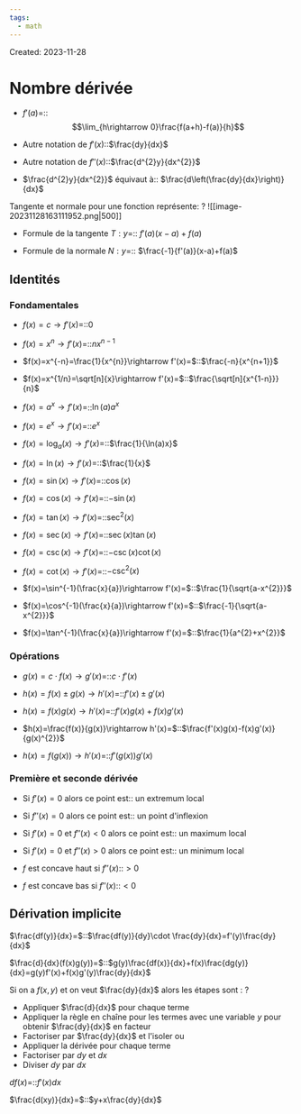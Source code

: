 ```yaml
---
tags:
  - math
---
```

Created: 2023-11-28

# Nombre dérivée
- $f'(a)$=::$$\lim_{h\rightarrow 0}\frac{f(a+h)-f(a)}{h}$$
<!--SR:!2024-05-12,91,230-->
- Autre notation de $f'(x)$::$\frac{dy}{dx}$
<!--SR:!2024-06-26,127,250-->
- Autre notation de $f''(x)$::$\frac{d^{2}y}{dx^{2}}$
<!--SR:!2024-03-28,47,185-->
- $\frac{d^{2}y}{dx^{2}}$ équivaut à:: $\frac{d\left(\frac{dy}{dx}\right)}{dx}$
<!--SR:!2024-03-05,10,229-->


Tangente et normale pour une fonction représente:
?
![[image-20231128163111952.png|500]]
<!--SR:!2024-06-24,127,250-->

- Formule de la tangente $T:y$=:: $f'(a)(x-a)+f(a)$
<!--SR:!2024-04-14,75,230-->
- Formule de la normale $N:y$=:: $\frac{-1}{f'(a)}(x-a)+f(a)$
<!--SR:!2024-05-02,85,230-->


## Identités
### Fondamentales
- $f(x)=c\rightarrow f'(x)=$::$0$
<!--SR:!2024-05-10,97,250-->
- $f(x)=x^{n}\rightarrow f'(x)=$::$nx^{n-1}$
<!--SR:!2024-03-08,62,250-->
- $f(x)=x^{-n}=\frac{1}{x^{n}}\rightarrow f'(x)=$::$\frac{-n}{x^{n+1}}$
<!--SR:!2024-04-11,69,225-->
- $f(x)=x^{1/n}=\sqrt[n]{x}\rightarrow f'(x)=$::$\frac{\sqrt[n]{x^{1-n}}}{n}$
<!--SR:!2024-03-06,44,225-->
- $f(x)=a^{x}\rightarrow f'(x)=$::$\ln(a)a^{x}$
<!--SR:!2024-04-17,61,190-->
- $f(x)=e^{x}\rightarrow f'(x)=$::$e^{x}$
<!--SR:!2024-03-03,59,250-->
- $f(x)=\log_{a}(x)\rightarrow f'(x)=$::$\frac{1}{\ln(a)x}$
<!--SR:!2024-02-29,7,130-->
- $f(x)=\ln(x)\rightarrow f'(x)=$::$\frac{1}{x}$
<!--SR:!2024-05-13,99,250-->
- $f(x)=\sin(x)\rightarrow f'(x)=$::$\cos(x)$
<!--SR:!2024-05-14,102,250-->
- $f(x)=\cos(x)\rightarrow f'(x)=$::$-\sin(x)$
<!--SR:!2024-03-01,57,250-->
- $f(x)=\tan(x)\rightarrow f'(x)=$::$\sec^{2}(x)$
<!--SR:!2024-05-07,96,250-->
- $f(x)=\sec(x)\rightarrow f'(x)=$::$\sec(x)\tan(x)$
<!--SR:!2024-03-05,7,157-->
- $f(x)=\csc(x)\rightarrow f'(x)=$::$-\csc(x)\cot(x)$
<!--SR:!2024-02-28,4,137-->
- $f(x)=\cot(x)\rightarrow f'(x)=$::$-\csc^{2}(x)$
<!--SR:!2024-02-28,9,137-->
- $f(x)=\sin^{-1}(\frac{x}{a})\rightarrow f'(x)=$::$\frac{1}{\sqrt{a-x^{2}}}$
<!--SR:!2024-03-09,17,217-->
- $f(x)=\cos^{-1}(\frac{x}{a})\rightarrow f'(x)=$::$\frac{-1}{\sqrt{a-x^{2}}}$
<!--SR:!2024-03-18,32,237-->
- $f(x)=\tan^{-1}(\frac{x}{a})\rightarrow f'(x)=$::$\frac{1}{a^{2}+x^{2}}$
<!--SR:!2024-03-24,37,237-->
### Opérations
- $g(x)=c\cdot f(x)\rightarrow g'(x)=$::$c\cdot f'(x)$
<!--SR:!2024-05-08,97,250-->
- $h(x)=f(x)\pm g(x)\rightarrow h'(x)=$::$f'(x)\pm g'(x)$
<!--SR:!2024-05-17,102,250-->
- $h(x)=f(x)g(x)\rightarrow h'(x)=$::$f'(x)g(x)+f(x)g'(x)$
<!--SR:!2024-05-03,94,250-->
- $h(x)=\frac{f(x)}{g(x)}\rightarrow h'(x)=$::$\frac{f'(x)g(x)-f(x)g'(x)}{g(x)^{2}}$
<!--SR:!2024-05-11,91,230-->
- $h(x)=f(g(x))\rightarrow h'(x)=$::$f'(g(x))g'(x)$
<!--SR:!2024-03-10,56,230-->

### Première et seconde dérivée
- Si $f'(x)=0$ alors ce point est:: un extremum local
<!--SR:!2024-03-21,56,240-->
- Si $f''(x)=0$ alors ce point est:: un point d'inflexion
<!--SR:!2024-05-15,88,240-->
- Si $f'(x)=0$ et $f''(x)<0$ alors ce point est:: un maximum local
<!--SR:!2024-03-01,42,240-->
- Si $f'(x)=0$ et $f''(x)>0$ alors ce point est:: un minimum local
<!--SR:!2024-05-08,85,240-->
- $f$ est concave haut si $f''(x)$::$>0$
<!--SR:!2024-03-13,33,199-->
- $f$ est concave bas si $f''(x)$::$<0$
<!--SR:!2024-05-03,71,239-->

## Dérivation implicite
$\frac{df(y)}{dx}=$::$\frac{df(y)}{dy}\cdot \frac{dy}{dx}=f'(y)\frac{dy}{dx}$
<!--SR:!2024-03-04,24,237-->
$\frac{d}{dx}(f(x)g(y))=$::$g(y)\frac{df(x)}{dx}+f(x)\frac{dg(y)}{dx}=g(y)f'(x)+f(x)g'(y)\frac{dy}{dx}$
<!--SR:!2024-03-06,9,197-->

Si on a $f(x,\,y)$ et on veut $\frac{dy}{dx}$ alors les étapes sont :
?
- Appliquer $\frac{d}{dx}$ pour chaque terme
- Appliquer la règle en chaîne pour les termes avec une variable $y$ pour obtenir $\frac{dy}{dx}$ en facteur
- Factoriser par $\frac{dy}{dx}$ et l'isoler
ou
- Appliquer la dérivée pour chaque terme
- Factoriser par $dy$ et $dx$
- Diviser $dy$ par $dx$
<!--SR:!2024-03-10,26,237-->

$df(x)=$::$f'(x)dx$
<!--SR:!2024-03-17,36,257-->

$\frac{d(xy)}{dx}=$::$y+x\frac{dy}{dx}$
<!--SR:!2024-03-23,31,231-->


